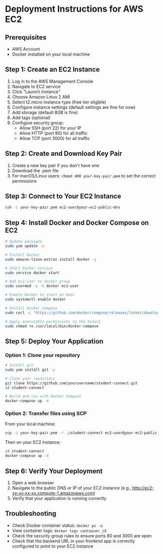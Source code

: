 # Deployment Instructions for AWS EC2

## Prerequisites
- AWS Account
- Docker installed on your local machine

## Step 1: Create an EC2 Instance
1. Log in to the AWS Management Console
2. Navigate to EC2 service
3. Click "Launch Instance"
4. Choose Amazon Linux 2 AMI
5. Select t2.micro instance type (free tier eligible)
6. Configure instance settings (default settings are fine for now)
7. Add storage (default 8GB is fine)
8. Add tags (optional)
9. Configure security group:
   - Allow SSH (port 22) for your IP
   - Allow HTTP (port 80) for all traffic
   - Allow TCP (port 3000) for all traffic

## Step 2: Create and Download Key Pair
1. Create a new key pair if you don't have one
2. Download the .pem file
3. For macOS/Linux users: `chmod 400 your-key-pair.pem` to set the correct permissions

## Step 3: Connect to Your EC2 Instance
```bash
ssh -i your-key-pair.pem ec2-user@your-ec2-public-dns
```

## Step 4: Install Docker and Docker Compose on EC2
```bash
# Update packages
sudo yum update -y

# Install Docker
sudo amazon-linux-extras install docker -y

# Start Docker service
sudo service docker start

# Add ec2-user to docker group
sudo usermod -a -G docker ec2-user

# Enable Docker to start on boot
sudo systemctl enable docker

# Install Docker Compose
sudo curl -L "https://github.com/docker/compose/releases/latest/download/docker-compose-$(uname -s)-$(uname -m)" -o /usr/local/bin/docker-compose

# Apply executable permissions to the binary
sudo chmod +x /usr/local/bin/docker-compose
```

## Step 5: Deploy Your Application

### Option 1: Clone your repository
```bash
# Install git
sudo yum install git -y

# Clone your repository
git clone https://github.com/yourusername/student-connect.git
cd student-connect

# Build and run with Docker Compose
docker-compose up -d
```

### Option 2: Transfer files using SCP
From your local machine:
```bash
scp -i your-key-pair.pem -r ./student-connect ec2-user@your-ec2-public-dns:~
```

Then on your EC2 instance:
```bash
cd student-connect
docker-compose up -d
```

## Step 6: Verify Your Deployment
1. Open a web browser
2. Navigate to the public DNS or IP of your EC2 instance (e.g., http://ec2-xx-xx-xx-xx.compute-1.amazonaws.com)
3. Verify that your application is running correctly

## Troubleshooting
- Check Docker container status: `docker ps -a`
- View container logs: `docker logs container_id`
- Check the security group rules to ensure ports 80 and 3000 are open
- Check that the backend URL in your frontend app is correctly configured to point to your EC2 instance 
